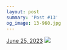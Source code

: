 ```yaml
---
layout: post
summary: 'Post #13'
og_image: 13-960.jpg
---
```


<p>
  <time>
    <a href="/13">June 25, 2023</a>
  </time>
  <a href="/13">
    <img src="{{ site.assets_url }}/13-480.jpg" srcset="{{ site.assets_url }}/13-240.jpg 240w, {{ site.assets_url }}/13-480.jpg 480w, {{ site.assets_url }}/13-720.jpg 720w, {{ site.assets_url }}/13-960.jpg 960w" sizes="(min-width: 700px) 50vw, calc(100vw - 2rem)" />
  </a>
</p>
